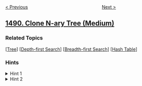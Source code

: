 <!--|This file generated by command(leetcode description); DO NOT EDIT.    |-->
<!--+----------------------------------------------------------------------+-->
<!--|@author    openset <openset.wang@gmail.com>                           |-->
<!--|@link      https://github.com/openset                                 |-->
<!--|@home      https://github.com/openset/leetcode                        |-->
<!--+----------------------------------------------------------------------+-->

[< Previous](../find-critical-and-pseudo-critical-edges-in-minimum-spanning-tree "Find Critical and Pseudo-Critical Edges in Minimum Spanning Tree")
　　　　　　　　　　　　　　　　
[Next >](../average-salary-excluding-the-minimum-and-maximum-salary "Average Salary Excluding the Minimum and Maximum Salary")

## [1490. Clone N-ary Tree (Medium)](https://leetcode.com/problems/clone-n-ary-tree "克隆 N 叉树")



### Related Topics
  [[Tree](../../tag/tree/README.md)]
  [[Depth-first Search](../../tag/depth-first-search/README.md)]
  [[Breadth-first Search](../../tag/breadth-first-search/README.md)]
  [[Hash Table](../../tag/hash-table/README.md)]

### Hints
<details>
<summary>Hint 1</summary>
Traverse the tree, keep a hashtable with you and create a clone node for each node in the tree.
</details>

<details>
<summary>Hint 2</summary>
Start traversing the original tree again and connect each child pointer in the cloned tree the same way as the original tree with the help of the hashtable.
</details>
